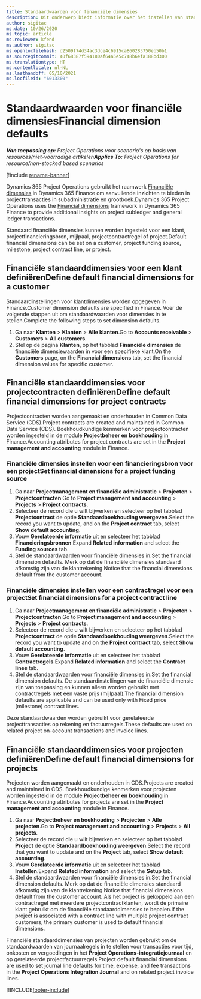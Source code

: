 ```yaml
---
title: Standaardwaarden voor financiële dimensies
description: Dit onderwerp biedt informatie over het instellen van standaardinstellingen voor financiële dimensies.
author: sigitac
ms.date: 10/26/2020
ms.topic: article
ms.reviewer: kfend
ms.author: sigitac
ms.openlocfilehash: d2509f74d34ac3dce4c6915ca860283750eb50b1
ms.sourcegitcommit: 40f68387f594180af64a5e5c748b6efa188bd300
ms.translationtype: HT
ms.contentlocale: nl-NL
ms.lasthandoff: 05/10/2021
ms.locfileid: "6013300"
---
```

# <a name="financial-dimension-defaults"></a><span data-ttu-id="a794f-103">Standaardwaarden voor financiële dimensies</span><span class="sxs-lookup"><span data-stu-id="a794f-103">Financial dimension defaults</span></span>

<span data-ttu-id="a794f-104">_**Van toepassing op:** Project Operations voor scenario's op basis van resources/niet-voorradige artikelen_</span><span class="sxs-lookup"><span data-stu-id="a794f-104">_**Applies To:** Project Operations for resource/non-stocked based scenarios_</span></span>

[!include [rename-banner](~/includes/cc-data-platform-banner.md)]

<span data-ttu-id="a794f-105">Dynamics 365 Project Operations gebruikt het raamwerk [Financiële dimensies](/dynamics365/finance/general-ledger/financial-dimensions) in Dynamics 365 Finance om aanvullende inzichten te bieden in projecttransacties in subadministratie en grootboek.</span><span class="sxs-lookup"><span data-stu-id="a794f-105">Dynamics 365 Project Operations uses the [Financial dimensions](/dynamics365/finance/general-ledger/financial-dimensions) framework in Dynamics 365 Finance to provide additional insights on project subledger and general ledger transactions.</span></span>

<span data-ttu-id="a794f-106">Standaard financiële dimensies kunnen worden ingesteld voor een klant, projectfinancieringsbron, mijlpaal, projectcontractregel of project.</span><span class="sxs-lookup"><span data-stu-id="a794f-106">Default financial dimensions can be set on a customer, project funding source, milestone, project contract line, or project.</span></span>

## <a name="define-default-financial-dimensions-for-a-customer"></a><span data-ttu-id="a794f-107">Financiële standaarddimensies voor een klant definiëren</span><span class="sxs-lookup"><span data-stu-id="a794f-107">Define default financial dimensions for a customer</span></span>

<span data-ttu-id="a794f-108">Standaardinstellingen voor klantdimensies worden opgegeven in Finance.</span><span class="sxs-lookup"><span data-stu-id="a794f-108">Customer dimension defaults are specified in Finance.</span></span> <span data-ttu-id="a794f-109">Voer de volgende stappen uit om standaardwaarden voor dimensies in te stellen.</span><span class="sxs-lookup"><span data-stu-id="a794f-109">Complete the following steps to set dimension defaults.</span></span>

1. <span data-ttu-id="a794f-110">Ga naar **Klanten** > **Klanten** > **Alle klanten**.</span><span class="sxs-lookup"><span data-stu-id="a794f-110">Go to **Accounts receivable** > **Customers** > **All customers**.</span></span>
2. <span data-ttu-id="a794f-111">Stel op de pagina **Klanten**, op het tabblad **Financiële dimensies** de financiële dimensiewaarden in voor een specifieke klant.</span><span class="sxs-lookup"><span data-stu-id="a794f-111">On the **Customers** page, on the **Financial dimensions** tab, set the financial dimension values for specific customer.</span></span>

## <a name="define-default-financial-dimensions-for-project-contracts"></a><span data-ttu-id="a794f-112">Financiële standaarddimensies voor projectcontracten definiëren</span><span class="sxs-lookup"><span data-stu-id="a794f-112">Define default financial dimensions for project contracts</span></span>

<span data-ttu-id="a794f-113">Projectcontracten worden aangemaakt en onderhouden in Common Data Service (CDS).</span><span class="sxs-lookup"><span data-stu-id="a794f-113">Project contracts are created and maintained in Common Data Service (CDS).</span></span> <span data-ttu-id="a794f-114">Boekhoudkundige kenmerken voor projectcontracten worden ingesteld in de module **Projectbeheer en boekhouding** in Finance.</span><span class="sxs-lookup"><span data-stu-id="a794f-114">Accounting attributes for project contracts are set in the **Project management and accounting** module in Finance.</span></span>

### <a name="set-financial-dimensions-for-a-project-funding-source"></a><span data-ttu-id="a794f-115">Financiële dimensies instellen voor een financieringsbron voor een project</span><span class="sxs-lookup"><span data-stu-id="a794f-115">Set financial dimensions for a project funding source</span></span>

1. <span data-ttu-id="a794f-116">Ga naar **Projectmanagement en financiële administratie** > **Projecten** > **Projectcontracten**.</span><span class="sxs-lookup"><span data-stu-id="a794f-116">Go to **Project management and accounting** > **Projects** > **Project contracts**.</span></span>
2. <span data-ttu-id="a794f-117">Selecteer de record die u wilt bijwerken en selecteer op het tabblad **Projectcontract** de optie **Standaardboekhouding weergeven**.</span><span class="sxs-lookup"><span data-stu-id="a794f-117">Select the record you want to update, and on the **Project contract** tab, select **Show default accounting**.</span></span>
3. <span data-ttu-id="a794f-118">Vouw **Gerelateerde informatie** uit en selecteer het tabblad **Financieringsbronnen**.</span><span class="sxs-lookup"><span data-stu-id="a794f-118">Expand **Related information** and select the **Funding sources** tab.</span></span>
4. <span data-ttu-id="a794f-119">Stel de standaardwaarden voor financiële dimensies in.</span><span class="sxs-lookup"><span data-stu-id="a794f-119">Set the financial dimension defaults.</span></span> <span data-ttu-id="a794f-120">Merk op dat de financiële dimensies standaard afkomstig zijn van de klantrekening.</span><span class="sxs-lookup"><span data-stu-id="a794f-120">Notice that the financial dimensions default from the customer account.</span></span>

### <a name="set-financial-dimensions-for-a-project-contract-line"></a><span data-ttu-id="a794f-121">Financiële dimensies instellen voor een contractregel voor een project</span><span class="sxs-lookup"><span data-stu-id="a794f-121">Set financial dimensions for a project contract line</span></span>

1. <span data-ttu-id="a794f-122">Ga naar **Projectmanagement en financiële administratie** > **Projecten** > **Projectcontracten**.</span><span class="sxs-lookup"><span data-stu-id="a794f-122">Go to **Project management and accounting** > **Projects** > **Project contracts**.</span></span>
2. <span data-ttu-id="a794f-123">Selecteer de record die u wilt bijwerken en selecteer op het tabblad **Projectcontract** de optie **Standaardboekhouding weergeven**.</span><span class="sxs-lookup"><span data-stu-id="a794f-123">Select the record you want to update and on the **Project contract** tab, select **Show default accounting**.</span></span>
3. <span data-ttu-id="a794f-124">Vouw **Gerelateerde informatie** uit en selecteer het tabblad **Contractregels**.</span><span class="sxs-lookup"><span data-stu-id="a794f-124">Expand **Related information** and select the **Contract lines** tab.</span></span>
4. <span data-ttu-id="a794f-125">Stel de standaardwaarden voor financiële dimensies in.</span><span class="sxs-lookup"><span data-stu-id="a794f-125">Set the financial dimension defaults.</span></span> <span data-ttu-id="a794f-126">De standaardinstellingen van de financiële dimensie zijn van toepassing en kunnen alleen worden gebruikt met contractregels met een vaste prijs (mijlpaal).</span><span class="sxs-lookup"><span data-stu-id="a794f-126">The financial dimension defaults are applicable and can be used only with Fixed price (milestone) contract lines.</span></span>

<span data-ttu-id="a794f-127">Deze standaardwaarden worden gebruikt voor gerelateerde projecttransacties op rekening en factuurregels.</span><span class="sxs-lookup"><span data-stu-id="a794f-127">These defaults are used on related project on-account transactions and invoice lines.</span></span>

## <a name="define-default-financial-dimensions-for-projects"></a><span data-ttu-id="a794f-128">Financiële standaarddimensies voor projecten definiëren</span><span class="sxs-lookup"><span data-stu-id="a794f-128">Define default financial dimensions for projects</span></span>

<span data-ttu-id="a794f-129">Projecten worden aangemaakt en onderhouden in CDS.</span><span class="sxs-lookup"><span data-stu-id="a794f-129">Projects are created and maintained in CDS.</span></span> <span data-ttu-id="a794f-130">Boekhoudkundige kenmerken voor projecten worden ingesteld in de module **Projectbeheer en boekhouding** in Finance.</span><span class="sxs-lookup"><span data-stu-id="a794f-130">Accounting attributes for projects are set in the **Project management and accounting** module in Finance.</span></span>

1. <span data-ttu-id="a794f-131">Ga naar **Projectbeheer en boekhouding** > **Projecten** > **Alle projecten**.</span><span class="sxs-lookup"><span data-stu-id="a794f-131">Go to **Project management and accounting** > **Projects** > **All projects**.</span></span>
2. <span data-ttu-id="a794f-132">Selecteer de record die u wilt bijwerken en selecteer op het tabblad **Project** de optie **Standaardboekhouding weergeven**.</span><span class="sxs-lookup"><span data-stu-id="a794f-132">Select the record that you want to update and on the **Project** tab, select **Show default accounting**.</span></span>
3. <span data-ttu-id="a794f-133">Vouw **Gerelateerde informatie** uit en selecteer het tabblad **Instellen**.</span><span class="sxs-lookup"><span data-stu-id="a794f-133">Expand **Related information** and select the **Setup** tab.</span></span>
4. <span data-ttu-id="a794f-134">Stel de standaardwaarden voor financiële dimensies in.</span><span class="sxs-lookup"><span data-stu-id="a794f-134">Set the financial dimension defaults.</span></span> <span data-ttu-id="a794f-135">Merk op dat de financiële dimensies standaard afkomstig zijn van de klantrekening.</span><span class="sxs-lookup"><span data-stu-id="a794f-135">Notice that financial dimensions default from the customer account.</span></span> <span data-ttu-id="a794f-136">Als het project is gekoppeld aan een contractregel met meerdere projectcontractklanten, wordt de primaire klant gebruikt om de financiële standaarddimensies te bepalen.</span><span class="sxs-lookup"><span data-stu-id="a794f-136">If the project is associated with a contract line with multiple project contract customers, the primary customer is used to default financial dimensions.</span></span>

<span data-ttu-id="a794f-137">Financiële standaarddimensies van projecten worden gebruikt om de standaardwaarden van journaalregels in te stellen voor transacties voor tijd, onkosten en vergoedingen in het **Project Operations-integratiejournaal** en op gerelateerde projectfactuurregels.</span><span class="sxs-lookup"><span data-stu-id="a794f-137">Project default financial dimensions are used to set journal line defaults for time, expense, and fee transactions in the **Project Operations Integration Journal** and on related project invoice lines.</span></span>


[!INCLUDE[footer-include](../includes/footer-banner.md)]